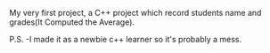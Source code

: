 My very first project, a  C++ project which record students name and grades(It Computed the Average). 

P.S.
  -I made it as a newbie c++ learner so it's probably a mess.
  
